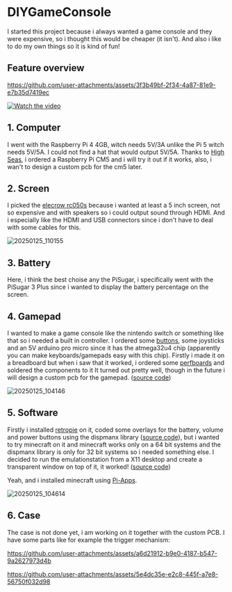 # DIYGameConsole

I started this project because i always wanted a game console and they were expensive, so i thought this would be cheaper (it isn't). And also i like to do my own things so it is kind of fun!

## Feature overview



https://github.com/user-attachments/assets/3f3b49bf-2f34-4a87-81e9-e7b35d7419ec

[![Watch the video](https://cloud-cu0y4s4is-hack-club-bot.vercel.app/0play_video.png)](https://drive.google.com/file/d/1Uh4P-GCHpqC4NTqpdmDBDMh1mZpFO4up/preview)

## 1. Computer

I went with the Raspberry Pi 4 4GB, witch needs 5V/3A unlike the Pi 5 witch needs 5V/5A. I could not find a hat that would output 5V/5A.
Thanks to [High Seas](https://highseas.hackclub.com/), i ordered a Raspberry Pi CM5 and i will try it out if it works, also, i wan't to design a custom pcb for the cm5 later.

## 2. Screen

I picked the [elecrow rc050s](https://www.elecrow.com/rc050s-hdmi-5-inch-800x480-capacitive-touch-monitor-built-in-speaker-with-backlight-control.html) because i wanted at least a 5 inch screen, not so expensive and with speakers so i could output sound through HDMI. And i especially like the HDMI and USB connectors since i don't have to deal with some cables for this.

![20250125_110155](https://github.com/user-attachments/assets/48a1e757-2eee-46a7-94ed-2fe63a07b154)

## 3. Battery

Here, i think the best choise any the PiSugar, i specifically went with the PiSugar 3 Plus since i wanted to display the battery percentage on the screen.

## 4. Gamepad

I wanted to make a game console like the nintendo switch or something like that so i needed a built in controller. I ordered some [buttons](https://amzn.eu/d/3mklatI), some joysticks and an 5V arduino pro micro since it has the atmega32u4 chip (apparently you can make keyboards/gamepads easy with this chip).
Firstly i made it on a breadboard but when i saw that it worked, i ordered some [perfboards](https://amzn.eu/d/5Spa3rH) and soldered the components to it
It turned out pretty well, though in the future i will design a custom pcb for the gamepad. ([source code](https://github.com/anton2026gamca/DIYGameConsole/tree/main/Gamepad))

![20250125_104146](https://github.com/user-attachments/assets/ffa881f9-7f4e-4f9e-96d8-b4a8121690f5)

## 5. Software

Firstly i installed [retropie](https://retropie.org.uk/) on it, coded some overlays for the battery, volume and power buttons using the dispmanx library ([source code](https://github.com/anton2026gamca/DIYGameConsole/tree/main/ConsoleUI/dispmanx)), but i wanted to try minecraft on it and minecraft works only on a 64 bit systems and the dispmanx library is only for 32 bit systems so i needed something else. I decided to run the emulationstation from a X11 desktop and create a transparent window on top of it, it worked! ([source code](https://github.com/anton2026gamca/DIYGameConsole/tree/main/ConsoleUI/x11))

Yeah, and i installed minecraft using [Pi-Apps](https://pi-apps.io/).

![20250125_104614](https://github.com/user-attachments/assets/23d79d3e-446d-4c80-bcc1-24bdb06ae3e9)

## 6. Case

The case is not done yet, i am working on it together with the custom PCB. I have some parts like for example the trigger mechanism:

https://github.com/user-attachments/assets/a6d21912-b9e0-4187-b547-9a2627973d4b

https://github.com/user-attachments/assets/5e4dc35e-e2c8-445f-a7e8-56750f032d98
